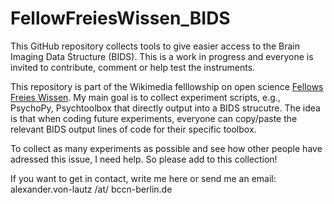 # FellowFreiesWissen_BIDS

This GitHub repository collects tools to give easier access to the Brain Imaging Data Structure (BIDS). This is a work in progress and everyone is invited to contribute, comment or help test the instruments.

This repository is part of the Wikimedia felllowship on open science [Fellows Freies Wissen](https://de.wikiversity.org/wiki/Wikiversity:Fellow-Programm_Freies_Wissen/Einreichungen/Open_Science_f%C3%BCr_bildgebende_Verfahren:_Standardisierte_Experimente_f%C3%BCr_BIDS). My main goal is to collect experiment scripts, e.g., PsychoPy, Psychtoolbox that directly output into a BIDS strucutre. The idea is that when coding future experiments, everyone can copy/paste the relevant BIDS output lines of code for their specific toolbox.

To collect as many experiments as possible and see how other people have adressed this issue, I need help. So please add to this collection!

If you want to get in contact, write me here or send me an email: alexander.von-lautz /at/ bccn-berlin.de


